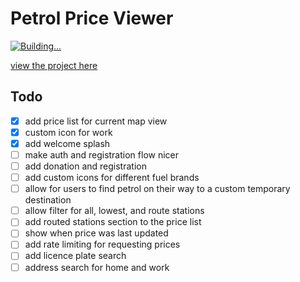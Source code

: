 # Petrol Price Viewer

[![Building...](https://github.com/connorturlan/petrol-price-viewer/actions/workflows/deploy-react.yml/badge.svg)](https://github.com/connorturlan/petrol-price-viewer/actions/workflows/deploy-react.yml)

[view the project here](https://connorturlan.github.io/petrol-price-viewer/)

## Todo

- [x] add price list for current map view
- [x] custom icon for work
- [x] add welcome splash
- [ ] make auth and registration flow nicer
- [ ] add donation and registration
- [ ] add custom icons for different fuel brands
- [ ] allow for users to find petrol on their way to a custom temporary destination
- [ ] allow filter for all, lowest, and route stations
- [ ] add routed stations section to the price list
- [ ] show when price was last updated
- [ ] add rate limiting for requesting prices
- [ ] add licence plate search
- [ ] address search for home and work
